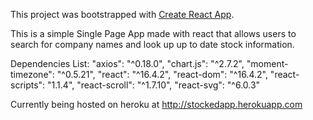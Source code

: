 This project was bootstrapped with [Create React App](https://github.com/facebookincubator/create-react-app).

This is a simple Single Page App made with react that allows users to search for company names and look up up to date stock information.

Dependencies List:
    "axios": "^0.18.0",
    "chart.js": "^2.7.2",
    "moment-timezone": "^0.5.21",
    "react": "^16.4.2",
    "react-dom": "^16.4.2",
    "react-scripts": "1.1.4",
    "react-scroll": "^1.7.10",
    "react-svg": "^6.0.3"
    
Currently being hosted on heroku at http://stockedapp.herokuapp.com    
    
    

